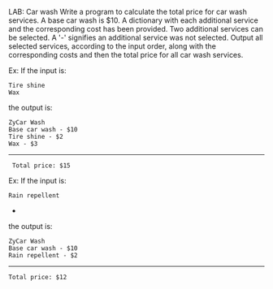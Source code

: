 LAB: Car wash
Write a program to calculate the total price for car wash services. A base car wash is $10. A dictionary with each additional service and the corresponding cost has been provided. Two additional services can be selected. A '-' signifies an additional service was not selected. Output all selected services, according to the input order, along with the corresponding costs and then the total price for all car wash services.

Ex: If the input is:

    Tire shine
    Wax
the output is:

    ZyCar Wash 
    Base car wash - $10
    Tire shine - $2
    Wax - $3
-----
     Total price: $15
Ex: If the input is:

    Rain repellent
-
the output is:

    ZyCar Wash
    Base car wash - $10
    Rain repellent - $2
-----
    Total price: $12